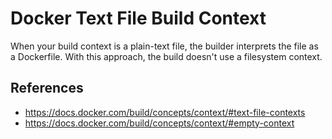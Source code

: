 # Docker Text File Build Context

When your build context is a plain-text file, the builder interprets the file as a Dockerfile. With this approach, the build doesn't use a filesystem context.

## References

- https://docs.docker.com/build/concepts/context/#text-file-contexts
- https://docs.docker.com/build/concepts/context/#empty-context
